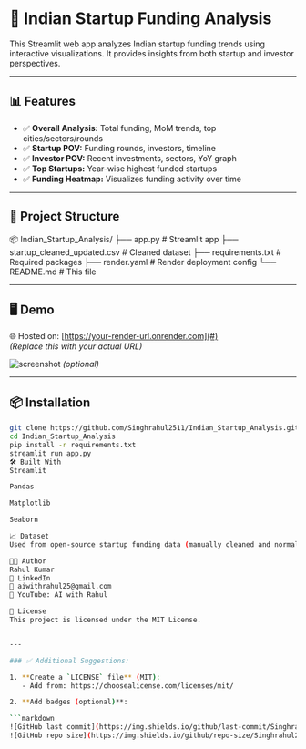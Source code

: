 # 🚀 Indian Startup Funding Analysis

This Streamlit web app analyzes Indian startup funding trends using interactive visualizations. It provides insights from both startup and investor perspectives.

---

## 📊 Features

- ✅ **Overall Analysis:** Total funding, MoM trends, top cities/sectors/rounds
- ✅ **Startup POV:** Funding rounds, investors, timeline
- ✅ **Investor POV:** Recent investments, sectors, YoY graph
- ✅ **Top Startups:** Year-wise highest funded startups
- ✅ **Funding Heatmap:** Visualizes funding activity over time

---

## 📁 Project Structure

📦 Indian_Startup_Analysis/
├── app.py # Streamlit app
├── startup_cleaned_updated.csv # Cleaned dataset
├── requirements.txt # Required packages
├── render.yaml # Render deployment config
└── README.md # This file


---

## 🖥️ Demo

🌐 Hosted on: [https://your-render-url.onrender.com](#)  
*(Replace this with your actual URL)*

![screenshot](assets/screenshot.png) *(optional)*

---

## 📦 Installation

```bash
git clone https://github.com/Singhrahul2511/Indian_Startup_Analysis.git
cd Indian_Startup_Analysis
pip install -r requirements.txt
streamlit run app.py
🛠️ Built With
Streamlit

Pandas

Matplotlib

Seaborn

📈 Dataset
Used from open-source startup funding data (manually cleaned and normalized).

👨‍💻 Author
Rahul Kumar
🔗 LinkedIn
📧 aiwithrahul25@gmail.com
🎥 YouTube: AI with Rahul

📄 License
This project is licensed under the MIT License.


---

### ✅ Additional Suggestions:

1. **Create a `LICENSE` file** (MIT):
   - Add from: https://choosealicense.com/licenses/mit/

2. **Add badges (optional)**:

```markdown
![GitHub last commit](https://img.shields.io/github/last-commit/Singhrahul2511/Indian_Startup_Analysis)
![GitHub repo size](https://img.shields.io/github/repo-size/Singhrahul2511/Indian_Startup_Analysis)
